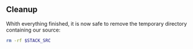 ## Cleanup

Whith everything finished, it is now safe to remove the temporary directory containing our source:

```bash
rm -rf $STACK_SRC
```

